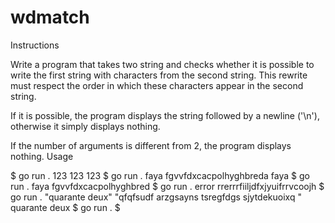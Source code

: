 # wdmatch

Instructions

Write a program that takes two string and checks whether it is possible to write the first string with characters from the second string. This rewrite must respect the order in which these characters appear in the second string.

If it is possible, the program displays the string followed by a newline ('\n'), otherwise it simply displays nothing.

If the number of arguments is different from 2, the program displays nothing.
Usage

$ go run . 123 123
123
$ go run . faya fgvvfdxcacpolhyghbreda
faya
$ go run . faya fgvvfdxcacpolhyghbred
$ go run . error rrerrrfiiljdfxjyuifrrvcoojh
$ go run . "quarante deux" "qfqfsudf arzgsayns tsregfdgs sjytdekuoixq "
quarante deux
$ go run .
$
